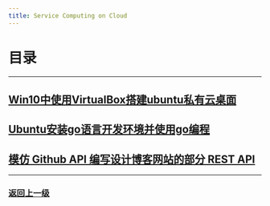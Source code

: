 ```yaml
---
title: Service Computing on Cloud
---
```

# 目录

---

## [Win10中使用VirtualBox搭建ubuntu私有云桌面](ServiceComputingOnCloud/1-install-cloud)

## [Ubuntu安装go语言开发环境并使用go编程](ServiceComputingOnCloud/2-install-go)

## [模仿 Github API 编写设计博客网站的部分 REST API](ServiceComputingOnCloud/3-rest-api)
---

### [返回上一级](index)